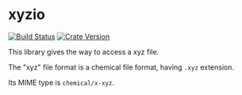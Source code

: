 # xyzio

[![Build Status](https://travis-ci.org/0ncorhynchus/xyzio.svg?branch=master)](https://travis-ci.org/0ncorhynchus/xyzio)
[![Crate Version](https://img.shields.io/crates/v/xyzio.svg)](https://crates.io/crates/xyzio)


This library gives the way to access a xyz file.

The "xyz" file format is a chemical file format, having `.xyz` extension.

Its MIME type is `chemical/x-xyz`.
